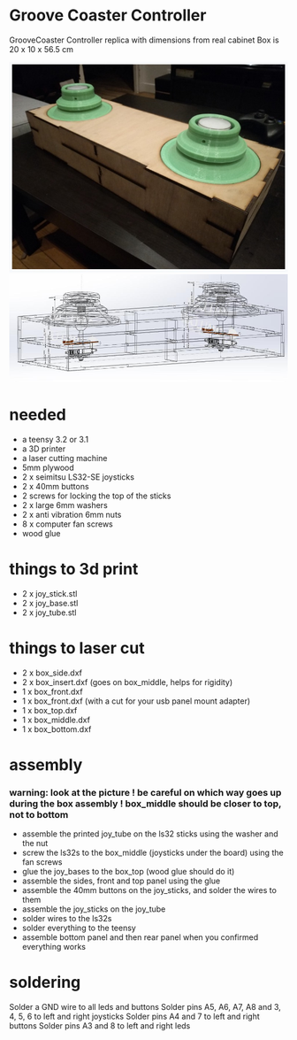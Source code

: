 # Groove Coaster Controller
GrooveCoaster Controller replica with dimensions from real cabinet
Box is 20 x 10 x 56.5 cm

![controller](controller.jpg)
![controller wireframe](controller_wireframe.jpg)

# needed
- a teensy 3.2 or 3.1
- a 3D printer
- a laser cutting machine
- 5mm plywood
- 2 x seimitsu LS32-SE joysticks
- 2 x 40mm buttons
- 2 screws for locking the top of the sticks
- 2 x large 6mm washers
- 2 x anti vibration 6mm nuts
- 8 x computer fan screws
- wood glue

# things to 3d print
- 2 x joy_stick.stl
- 2 x joy_base.stl
- 2 x joy_tube.stl

# things to laser cut
- 2 x box_side.dxf
- 2 x box_insert.dxf (goes on box_middle, helps for rigidity)
- 1 x box_front.dxf
- 1 x box_front.dxf (with a cut for your usb panel mount adapter)
- 1 x box_top.dxf
- 1 x box_middle.dxf
- 1 x box_bottom.dxf

# assembly
### warning: look at the picture ! be careful on which way goes up during the box assembly ! box_middle should be closer to top, not to bottom
- assemble the printed joy_tube on the ls32 sticks using the washer and the nut
- screw the ls32s to the box_middle (joysticks under the board) using the fan screws
- glue the joy_bases to the box_top (wood glue should do it)
- assemble the sides, front and top panel using the glue
- assemble the 40mm buttons on the joy_sticks, and solder the wires to them
- assemble the joy_sticks on the joy_tube
- solder wires to the ls32s 
- solder everything to the teensy
- assemble bottom panel and then rear panel when you confirmed everything works

# soldering
Solder a GND wire to all leds and buttons
Solder pins A5, A6, A7, A8 and 3, 4, 5, 6 to left and right joysticks
Solder pins A4 and 7 to left and right buttons
Solder pins A3 and 8 to left and right leds

